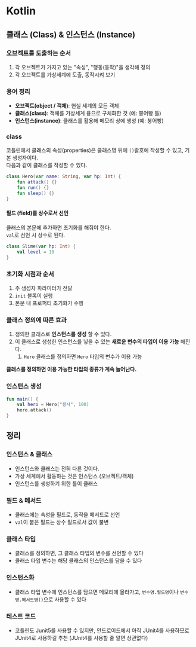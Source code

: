 # Kotlin

## 클래스 (Class) & 인스턴스 (Instance)

### 오브젝트를 도출하는 순서
1. 각 오브젝트가 가지고 있는 "속성", "행동(동작)"을 생각해 정의
2. 각 오브젝트를 가상세계에 도출, 동작시켜 보기

### 용어 정리
- **오브젝트(object / 객체)**: 현실 세계의 모든 객체
- **클래스(class)**: 객체를 가상세계 용으로 구체화한 것 (예: 붕어빵 틀)
- **인스턴스(instance)**: 클래스를 활용해 메모리 상에 생성 (예: 붕어빵)

### class
코틀린에서 클래스의 속성(properties)은 클래스명 뒤에 `()`괄호에 작성할 수 있고, 기본 생성자이다.  
다음과 같이 클래스를 작성할 수 있다.

```kotlin
class Hero(var name: String, var hp: Int) {
    fun attack() {}
    fun run() {}
    fun sleep() {}
}
```

#### 필드 (field)를 상수로서 선언
클래스의 본문에 추가하면 초기화를 해줘야 한다.  
`val`로 선언 시 상수로 된다.

```kotlin
class Slime(var hp: Int) {
    val level = 10
}
```

### 초기화 시점과 순서
1. 주 생성자 파라미터가 전달
2. `init` 블록이 실행
3. 본문 내 프로퍼티 초기화가 수행

### 클래스 정의에 따른 효과
1. 정의한 클래스로 **인스턴스를 생성** 할 수 있다.
2. 이 클래스로 생성한 인스턴스를 넣을 수 있는 **새로운 변수의 타입이 이용 가능** 해진다.
   1. `Hero` 클래스를 정의하면 `Hero` 타입의 변수가 이용 가능

**클래스를 정의하면 이용 가능한 타입의 종류가 계속 늘어난다.**

### 인스턴스 생성
```kotlin
fun main() {
    val hero = Hero("용사", 100)
    hero.attack()
}
```

## 정리
### 인스턴스 & 클래스
- 인스턴스와 클래스는 전혀 다른 것이다.
- 가상 세계에서 활동하는 것은 인스턴스 (오브젝트/객체)
- 인스턴스를 생성하기 위한 틀이 클래스

### 필드 & 메서드
- 클래스에는 속성을 필드로, 동작을 메서드로 선언
- `val`이 붙은 필드는 상수 필드로서 값이 불변

### 클래스 타입
- 클래스를 정의하면, 그 클래스 타입의 변수를 선언할 수 있다
- 클래스 타입 변수는 해당 클래스의 인스턴스를 담을 수 있다

### 인스턴스화
- 클래스 타입 변수에 인스턴스를 담으면 메모리에 올라가고, `변수명.필드명`이나 `변수명.메서드명()`으로 사용할 수 있다

### 테스트 코드
- 코틀린도 Junit5를 사용할 수 있지만, 안드로이드에서 아직 JUnit4를 사용하므로 JUnit4로 사용하길 추천 (JUnit4를 사용할 줄 알면 상관없다)  